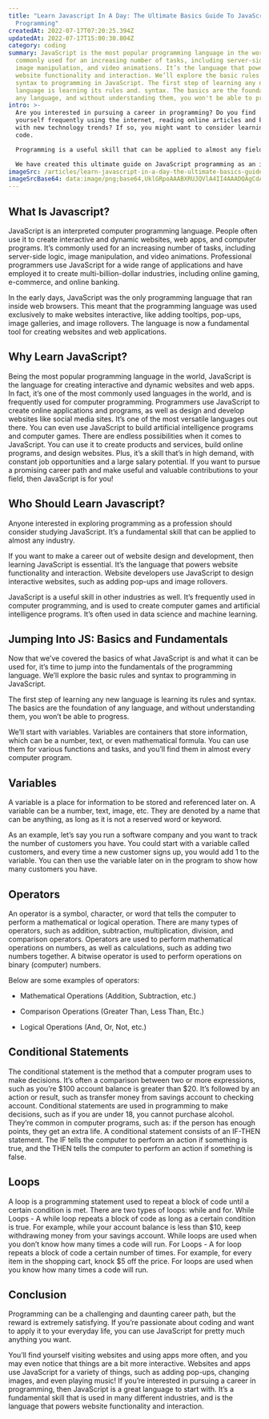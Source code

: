 ```yaml
---
title: "Learn Javascript In A Day: The Ultimate Basics Guide To JavaScript
  Programming"
createdAt: 2022-07-17T07:20:25.394Z
updatedAt: 2022-07-17T15:00:30.804Z
category: coding
summary: JavaScript is the most popular programming language in the world. It's
  commonly used for an increasing number of tasks, including server-side logic,
  image manipulation, and video animations. It’s the language that powers
  website functionality and interaction. We’ll explore the basic rules and
  syntax to programming in JavaScript. The first step of learning any new
  language is learning its rules and. syntax. The basics are the foundation of
  any language, and without understanding them, you won't be able to progress.
intro: >-
  Are you interested in pursuing a career in programming? Do you find
  yourself frequently using the internet, reading online articles and keeping up
  with new technology trends? If so, you might want to consider learning how to
  code. 

  Programming is a useful skill that can be applied to almost any field or industry. Whether you’re interested in making video games, developing websites or being an artificial intelligence programmer, knowing how to program can open lots of doors for your future career.

  We have created this ultimate guide on JavaScript programming as an introduction to coding and get you started with this exciting and challenging profession. From basic principles and syntax rules to intermediate topics and advanced concepts, we cover everything about JS programming that will help you excel at it.
imageSrc: /articles/learn-javascript-in-a-day-the-ultimate-basics-guide-to-javascript-programming.png
imageSrcBase64: data:image/png;base64,UklGRpoAAABXRUJQVlA4II4AAADQAgCdASoKAAoAAUAmJbACdLoAEiA8b6YAWgfJmZ6YAP74RmQD/7jY39N86lW9/aSL+7Si91JanH/5k4AnWWzWqx+qkVtK/HBCua6+Fov/k/ryECvqmVD7GROOqHVz0M4a3+lLjjajWeYDUYwQjsH53GVYv/WmffNT8mag//q0lZ/5OP8Gf9iNKzDDZKAA
---
```


## What Is Javascript?

JavaScript is an interpreted computer programming language. People often use it to create interactive and dynamic websites, web apps, and computer programs. It’s commonly used for an increasing number of tasks, including server-side logic, image manipulation, and video animations. Professional programmers use JavaScript for a wide range of applications and have employed it to create multi-billion-dollar industries, including online gaming, e-commerce, and online banking.

In the early days, JavaScript was the only programming language that ran inside web browsers. This meant that the programming language was used exclusively to make websites interactive, like adding tooltips, pop-ups, image galleries, and image rollovers. The language is now a fundamental tool for creating websites and web applications.

## Why Learn JavaScript?

Being the most popular programming language in the world, JavaScript is the language for creating interactive and dynamic websites and web apps. In fact, it’s one of the most commonly used languages in the world, and is frequently used for computer programming. 
Programmers use JavaScript to create online applications and programs, as well as design and develop websites like social media sites. It’s one of the most versatile languages out there. You can even use JavaScript to build artificial intelligence programs and computer games.
There are endless possibilities when it comes to JavaScript. You can use it to create products and services, build online programs, and design websites. Plus, it’s a skill that’s in high demand, with constant job opportunities and a large salary potential. If you want to pursue a promising career path and make useful and valuable contributions to your field, then JavaScript is for you!

## Who Should Learn Javascript?

Anyone interested in exploring programming as a profession should consider studying JavaScript. It’s a fundamental skill that can be applied to almost any industry.

If you want to make a career out of website design and development, then learning JavaScript is essential. It’s the language that powers website functionality and interaction. Website developers use JavaScript to design interactive websites, such as adding pop-ups and image rollovers.

JavaScript is a useful skill in other industries as well. It’s frequently used in computer programming, and is used to create computer games and artificial intelligence programs. It’s often used in data science and machine learning.

## Jumping Into JS: Basics and Fundamentals

Now that we’ve covered the basics of what JavaScript is and what it can be used for, it’s time to jump into the fundamentals of the programming language. We’ll explore the basic rules and syntax to programming in JavaScript.

The first step of learning any new language is learning its rules and syntax. The basics are the foundation of any language, and without understanding them, you won’t be able to progress.

We’ll start with variables. Variables are containers that store information, which can be a number, text, or even mathematical formula. You can use them for various functions and tasks, and you’ll find them in almost every computer program.

## Variables

A variable is a place for information to be stored and referenced later on. A variable can be a number, text, image, etc. They are denoted by a name that can be anything, as long as it is not a reserved word or keyword.

As an example, let’s say you run a software company and you want to track the number of customers you have. You could start with a variable called customers, and every time a new customer signs up, you would add 1 to the variable. You can then use the variable later on in the program to show how many customers you have.

## Operators

An operator is a symbol, character, or word that tells the computer to perform a mathematical or logical operation. There are many types of operators, such as addition, subtraction, multiplication, division, and comparison operators.
Operators are used to perform mathematical operations on numbers, as well as calculations, such as adding two numbers together. A bitwise operator is used to perform operations on binary (computer) numbers.

Below are some examples of operators:

- Mathematical Operations (Addition, Subtraction, etc.)

- Comparison Operations (Greater Than, Less Than, Etc.)

- Logical Operations (And, Or, Not, etc.)

## Conditional Statements

The conditional statement is the method that a computer program uses to make decisions. It’s often a comparison between two or more expressions, such as you’re $100 account balance is greater than $20. It’s followed by an action or result, such as transfer money from savings account to checking account.
Conditional statements are used in programming to make decisions, such as if you are under 18, you cannot purchase alcohol. They’re common in computer programs, such as: if the person has enough points, they get an extra life.
A conditional statement consists of an IF-THEN statement. The IF tells the computer to perform an action if something is true, and the THEN tells the computer to perform an action if something is false.

## Loops

A loop is a programming statement used to repeat a block of code until a certain condition is met. There are two types of loops: while and for.
While Loops - A while loop repeats a block of code as long as a certain condition is true. For example, while your account balance is less than $10, keep withdrawing money from your savings account.
While loops are used when you don’t know how many times a code will run.
For Loops - A for loop repeats a block of code a certain number of times. For example, for every item in the shopping cart, knock $5 off the price.
For loops are used when you know how many times a code will run.

## Conclusion

Programming can be a challenging and daunting career path, but the reward is extremely satisfying. If you’re passionate about coding and want to apply it to your everyday life, you can use JavaScript for pretty much anything you want.

You’ll find yourself visiting websites and using apps more often, and you may even notice that things are a bit more interactive. Websites and apps use JavaScript for a variety of things, such as adding pop-ups, changing images, and even playing music!
If you’re interested in pursuing a career in programming, then JavaScript is a great language to start with. It’s a fundamental skill that is used in many different industries, and is the language that powers website functionality and interaction.
